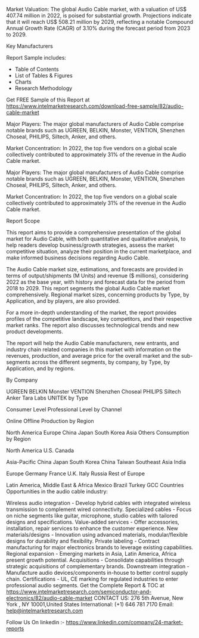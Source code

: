 Market Valuation: The global Audio Cable market, with a valuation of US$ 407.74 million in 2022, is poised for substantial growth. Projections indicate that it will reach US$ 508.21 million by 2029, reflecting a notable Compound Annual Growth Rate (CAGR) of 3.10% during the forecast period from 2023 to 2029.



Key Manufacturers

Report Sample includes:
- Table of Contents
- List of Tables & Figures
- Charts
- Research Methodology

Get FREE Sample of this Report at https://www.intelmarketresearch.com/download-free-sample/82/audio-cable-market




Major Players: The major global manufacturers of Audio Cable comprise notable brands such as UGREEN, BELKIN, Monster, VENTION, Shenzhen Choseal, PHILIPS, Siltech, Anker, and others.

Market Concentration: In 2022, the top five vendors on a global scale collectively contributed to approximately 31% of the revenue in the Audio Cable market.

Major Players: The major global manufacturers of Audio Cable comprise notable brands such as UGREEN, BELKIN, Monster, VENTION, Shenzhen Choseal, PHILIPS, Siltech, Anker, and others.

Market Concentration: In 2022, the top five vendors on a global scale collectively contributed to approximately 31% of the revenue in the Audio Cable market.

Report Scope



This report aims to provide a comprehensive presentation of the global market for Audio Cable, with both quantitative and qualitative analysis, to help readers develop business/growth strategies, assess the market competitive situation, analyze their position in the current marketplace, and make informed business decisions regarding Audio Cable.



The Audio Cable market size, estimations, and forecasts are provided in terms of output/shipments (M Units) and revenue ($ millions), considering 2022 as the base year, with history and forecast data for the period from 2018 to 2029. This report segments the global Audio Cable market comprehensively. Regional market sizes, concerning products by Type, by Application, and by players, are also provided.



For a more in-depth understanding of the market, the report provides profiles of the competitive landscape, key competitors, and their respective market ranks. The report also discusses technological trends and new product developments.



The report will help the Audio Cable manufacturers, new entrants, and industry chain related companies in this market with information on the revenues, production, and average price for the overall market and the sub-segments across the different segments, by company, by Type, by Application, and by regions.

By Company



UGREEN
BELKIN
Monster
VENTION
Shenzhen Choseal
PHILIPS
Siltech
Anker
Tara Labs
UNITEK
by Type



Consumer Level
Professional Level
by Channel



Online
Offline
Production by Region



North America
Europe
China
Japan
South Korea
Asia Others
Consumption by Region



North America
U.S.
Canada


Asia-Pacific
China
Japan
South Korea
China Taiwan
Southeast Asia
India


Europe
Germany
France
U.K.
Italy
Russia
Rest of Europe


Latin America, Middle East & Africa
Mexico
Brazil
Turkey
GCC Countries
Opportunities in the audio cable industry:



Wireless audio integration - Develop hybrid cables with integrated wireless transmission to complement wired connectivity.
Specialized cables - Focus on niche segments like guitar, microphone, studio cables with tailored designs and specifications.
Value-added services - Offer accessories, installation, repair services to enhance the customer experience.
New materials/designs - Innovation using advanced materials, modular/flexible designs for durability and flexibility.
Private labeling - Contract manufacturing for major electronics brands to leverage existing capabilities.
Regional expansion - Emerging markets in Asia, Latin America, Africa present growth potential.
Acquisitions - Consolidate capabilities through strategic acquisitions of complementary brands.
Downstream integration - Manufacture audio devices/components in-house to better control supply chain.
Certifications - UL, CE marking for regulated industries to enter professional audio segments.
Get the Complete Report & TOC at https://www.intelmarketresearch.com/semiconductor-and-electronics/82/audio-cable-market
CONTACT US:
276 5th Avenue, New York , NY 10001,United States
International: (+1) 646 781 7170
Email: help@intelmarketresearch.com

Follow Us On linkedin :- https://www.linkedin.com/company/24-market-reports
